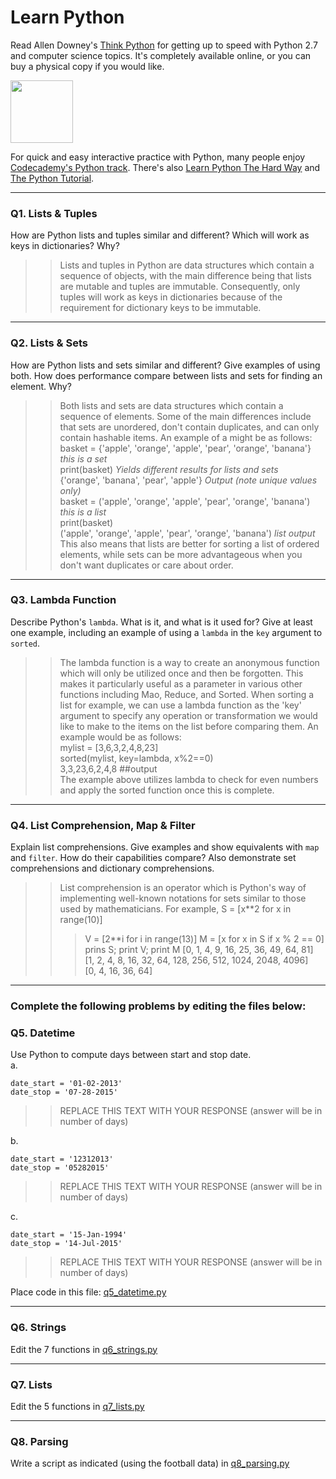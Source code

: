 # Learn Python

Read Allen Downey's [Think Python](http://www.greenteapress.com/thinkpython/) for getting up to speed with Python 2.7 and computer science topics. It's completely available online, or you can buy a physical copy if you would like.

<a href="http://www.greenteapress.com/thinkpython/"><img src="img/think_python.png" style="width: 100px;" target="_blank"></a>

For quick and easy interactive practice with Python, many people enjoy [Codecademy's Python track](http://www.codecademy.com/en/tracks/python). There's also [Learn Python The Hard Way](http://learnpythonthehardway.org/book/) and [The Python Tutorial](https://docs.python.org/2/tutorial/).

---

### Q1. Lists &amp; Tuples

How are Python lists and tuples similar and different? Which will work as keys in dictionaries? Why?

>> Lists and tuples in Python are data structures which contain a sequence of objects, with the main difference being that lists are mutable and tuples are immutable. Consequently, only tuples will work as keys in dictionaries because of the requirement for dictionary keys to be immutable. 

---

### Q2. Lists &amp; Sets

How are Python lists and sets similar and different? Give examples of using both. How does performance compare between lists and sets for finding an element. Why?

>> Both lists and sets are data structures which contain a sequence of elements. Some of the main differences include that sets are unordered, don't contain duplicates, and can only contain hashable items. An example of a might be as follows: 
basket = {'apple', 'orange', 'apple', 'pear', 'orange', 'banana'}  *this is a set*  
print(basket)   *Yields different results for lists and sets*  
{'orange', 'banana', 'pear', 'apple'}  *Output (note unique values only)*  
basket = ('apple', 'orange', 'apple', 'pear', 'orange', 'banana')  *this is a list*  
print(basket)   
('apple', 'orange', 'apple', 'pear', 'orange', 'banana') *list output*  
This also means that lists are better for sorting a list of ordered elements, while sets can be more advantageous when you don't want duplicates or care about order. 

---

### Q3. Lambda Function

Describe Python's `lambda`. What is it, and what is it used for? Give at least one example, including an example of using a `lambda` in the `key` argument to `sorted`.

>> The lambda function is a way to create an anonymous function which will only be utilized once and then be forgotten. This makes it particularly useful as a parameter in various other functions including Mao, Reduce, and Sorted. When sorting a list for example, we can use a lambda function as the 'key' argument to specify any operation or transformation we would like to make to the items on the list before comparing them. An example would be as follows:   
mylist = [3,6,3,2,4,8,23]  
sorted(mylist, key=lambda, x%2==0)   
3,3,23,6,2,4,8 ##output   
The example above utilizes lambda to check for even numbers and apply the sorted function once this is complete. 



---

### Q4. List Comprehension, Map &amp; Filter

Explain list comprehensions. Give examples and show equivalents with `map` and `filter`. How do their capabilities compare? Also demonstrate set comprehensions and dictionary comprehensions.

>> List comprehension is an operator which is Python's way of implementing well-known notations for sets similar to those used by mathematicians. For example,   S = [x**2 for x in range(10)]    
>>> V = [2**i for i in range(13)]     M = [x for x in S if x % 2 == 0]      
prins S; print V; print M    [0, 1, 4, 9, 16, 25, 36, 49, 64, 81]  
[1, 2, 4, 8, 16, 32, 64, 128, 256, 512, 1024, 2048, 4096]  
[0, 4, 16, 36, 64]
---

### Complete the following problems by editing the files below:

### Q5. Datetime
Use Python to compute days between start and stop date.   
a.  

```
date_start = '01-02-2013'    
date_stop = '07-28-2015'
```

>> REPLACE THIS TEXT WITH YOUR RESPONSE (answer will be in number of days)

b.  
```
date_start = '12312013'  
date_stop = '05282015'  
```

>> REPLACE THIS TEXT WITH YOUR RESPONSE (answer will be in number of days)

c.  
```
date_start = '15-Jan-1994'      
date_stop = '14-Jul-2015'  
```

>> REPLACE THIS TEXT WITH YOUR RESPONSE  (answer will be in number of days)

Place code in this file: [q5_datetime.py](python/q5_datetime.py)

---

### Q6. Strings
Edit the 7 functions in [q6_strings.py](python/q6_strings.py)

---

### Q7. Lists
Edit the 5 functions in [q7_lists.py](python/q7_lists.py)

---

### Q8. Parsing
Write a script as indicated (using the football data) in [q8_parsing.py](python/q8_parsing.py)





